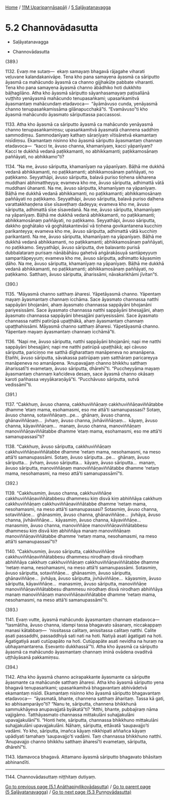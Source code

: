 
[Home](/) / [11M Uparipaṇṇāsapāḷi](...md) / [5 Saḷāyatanavagga](../11M/5.md)

# 5.2 Channovādasutta

* Saḷāyatanavagga

* Channovādasutta

(389.)

1132\. Evaṃ me sutaṃ—  ekaṃ samayaṃ bhagavā rājagahe viharati veḷuvane kalandakanivāpe. Tena kho pana samayena āyasmā ca sāriputto āyasmā ca mahācundo āyasmā ca channo gijjhakūṭe pabbate viharanti. Tena kho pana samayena āyasmā channo ābādhiko hoti dukkhito bāḷhagilāno. Atha kho āyasmā sāriputto sāyanhasamayaṃ paṭisallānā vuṭṭhito yenāyasmā mahācundo tenupasaṅkami; upasaṅkamitvā āyasmantaṃ mahācundaṃ etadavoca—  “āyāmāvuso cunda, yenāyasmā channo tenupasaṅkamissāma gilānapucchakā”ti. “Evamāvuso”ti kho āyasmā mahācundo āyasmato sāriputtassa paccassosi.

1133\. Atha kho āyasmā ca sāriputto āyasmā ca mahācundo yenāyasmā channo tenupasaṅkamiṃsu; upasaṅkamitvā āyasmatā channena saddhiṃ sammodiṃsu. Sammodanīyaṃ kathaṃ sāraṇīyaṃ vītisāretvā ekamantaṃ nisīdiṃsu. Ekamantaṃ nisinno kho āyasmā sāriputto āyasmantaṃ channaṃ etadavoca—  “kacci te, āvuso channa, khamanīyaṃ, kacci yāpanīyaṃ? Kacci te dukkhā vedanā paṭikkamanti, no abhikkamanti; paṭikkamosānaṃ paññāyati, no abhikkamo”ti?

1134\. “Na me, āvuso sāriputta, khamanīyaṃ na yāpanīyaṃ. Bāḷhā me dukkhā vedanā abhikkamanti, no paṭikkamanti; abhikkamosānaṃ paññāyati, no paṭikkamo. Seyyathāpi, āvuso sāriputta, balavā puriso tiṇhena sikharena muddhani abhimattheyya; evameva kho me, āvuso sāriputta, adhimattā vātā muddhani ūhananti. Na me, āvuso sāriputta, khamanīyaṃ na yāpanīyaṃ. Bāḷhā me dukkhā vedanā abhikkamanti, no paṭikkamanti; abhikkamosānaṃ paññāyati no paṭikkamo. Seyyathāpi, āvuso sāriputta, balavā puriso daḷhena varattakkhaṇḍena sīse sīsaveṭhaṃ dadeyya; evameva kho me, āvuso sāriputta, adhimattā sīse sīsavedanā. Na me, āvuso sāriputta, khamanīyaṃ na yāpanīyaṃ. Bāḷhā me dukkhā vedanā abhikkamanti, no paṭikkamanti; abhikkamosānaṃ paññāyati, no paṭikkamo. Seyyathāpi, āvuso sāriputta, dakkho goghātako vā goghātakantevāsī vā tiṇhena govikantanena kucchiṃ parikanteyya; evameva kho me, āvuso sāriputta, adhimattā vātā kucchiṃ parikantanti. Na me, āvuso sāriputta, khamanīyaṃ na yāpanīyaṃ. Bāḷhā me dukkhā vedanā abhikkamanti, no paṭikkamanti; abhikkamosānaṃ paññāyati, no paṭikkamo. Seyyathāpi, āvuso sāriputta, dve balavanto purisā dubbalataraṃ purisaṃ nānābāhāsu gahetvā aṅgārakāsuyā santāpeyyuṃ samparitāpeyyuṃ; evameva kho me, āvuso sāriputta, adhimatto kāyasmiṃ ḍāho. Na me, āvuso sāriputta, khamanīyaṃ na yāpanīyaṃ. Bāḷhā me dukkhā vedanā abhikkamanti, no paṭikkamanti; abhikkamosānaṃ paññāyati, no paṭikkamo. Satthaṃ, āvuso sāriputta, āharissāmi, nāvakaṅkhāmi jīvitan”ti.

(390.)

1135\. “Māyasmā channo satthaṃ āharesi. Yāpetāyasmā channo. Yāpentaṃ mayaṃ āyasmantaṃ channaṃ icchāma. Sace āyasmato channassa natthi sappāyāni bhojanāni, ahaṃ āyasmato channassa sappāyāni bhojanāni pariyesissāmi. Sace āyasmato channassa natthi sappāyāni bhesajjāni, ahaṃ āyasmato channassa sappāyāni bhesajjāni pariyesissāmi. Sace āyasmato channassa natthi patirūpā upaṭṭhākā, ahaṃ āyasmantaṃ channaṃ upaṭṭhahissāmi. Māyasmā channo satthaṃ āharesi. Yāpetāyasmā channo. Yāpentaṃ mayaṃ āyasmantaṃ channaṃ icchāmā”ti.

1136\. “Napi me, āvuso sāriputta, natthi sappāyāni bhojanāni; napi me natthi sappāyāni bhesajjāni; napi me natthi patirūpā upaṭṭhākā; api cāvuso sāriputta, pariciṇṇo me satthā dīgharattaṃ manāpeneva no amanāpena. Etañhi, āvuso sāriputta, sāvakassa patirūpaṃ yaṃ satthāraṃ paricareyya manāpeneva no amanāpena. ‘Anupavajjaṃ channo bhikkhu satthaṃ āharissatī’ti evametaṃ, āvuso sāriputta, dhārehī”ti. “Puccheyyāma mayaṃ āyasmantaṃ channaṃ kañcideva desaṃ, sace āyasmā channo okāsaṃ karoti pañhassa veyyākaraṇāyā”ti. “Pucchāvuso sāriputta, sutvā vedissāmī”ti.

(391.)

1137\. “Cakkhuṃ, āvuso channa, cakkhuviññāṇaṃ cakkhuviññāṇaviññātabbe dhamme ‘etaṃ mama, esohamasmi, eso me attā’ti samanupassasi? Sotaṃ, āvuso channa, sotaviññāṇaṃ…pe…  ghānaṃ, āvuso channa, ghānaviññāṇaṃ…  jivhaṃ, āvuso channa, jivhāviññāṇaṃ…  kāyaṃ, āvuso channa, kāyaviññāṇaṃ…  manaṃ, āvuso channa, manoviññāṇaṃ manoviññāṇaviññātabbe dhamme ‘etaṃ mama, esohamasmi, eso me attā’ti samanupassasī”ti?

1138\. “Cakkhuṃ, āvuso sāriputta, cakkhuviññāṇaṃ cakkhuviññāṇaviññātabbe dhamme ‘netaṃ mama, nesohamasmi, na meso attā’ti samanupassāmi. Sotaṃ, āvuso sāriputta…pe…  ghānaṃ, āvuso sāriputta…  jivhaṃ, āvuso sāriputta…  kāyaṃ, āvuso sāriputta…  manaṃ, āvuso sāriputta, manoviññāṇaṃ manoviññāṇaviññātabbe dhamme ‘netaṃ mama, nesohamasmi, na meso attā’ti samanupassāmī”ti.

(392.)

1139\. “Cakkhusmiṃ, āvuso channa, cakkhuviññāṇe cakkhuviññāṇaviññātabbesu dhammesu kiṃ disvā kiṃ abhiññāya cakkhuṃ cakkhuviññāṇaṃ cakkhuviññāṇaviññātabbe dhamme ‘netaṃ mama, nesohamasmi, na meso attā’ti samanupassasi? Sotasmiṃ, āvuso channa, sotaviññāṇe…  ghānasmiṃ, āvuso channa, ghānaviññāṇe…  jivhāya, āvuso channa, jivhāviññāṇe…  kāyasmiṃ, āvuso channa, kāyaviññāṇe…  manasmiṃ, āvuso channa, manoviññāṇe manoviññāṇaviññātabbesu dhammesu kiṃ disvā kiṃ abhiññāya manaṃ manoviññāṇaṃ manoviññāṇaviññātabbe dhamme ‘netaṃ mama, nesohamasmi, na meso attā’ti samanupassasī”ti?

1140\. “Cakkhusmiṃ, āvuso sāriputta, cakkhuviññāṇe cakkhuviññāṇaviññātabbesu dhammesu nirodhaṃ disvā nirodhaṃ abhiññāya cakkhuṃ cakkhuviññāṇaṃ cakkhuviññāṇaviññātabbe dhamme ‘netaṃ mama, nesohamasmi, na meso attā’ti samanupassāmi. Sotasmiṃ, āvuso sāriputta, sotaviññāṇe…  ghānasmiṃ, āvuso sāriputta, ghānaviññāṇe…  jivhāya, āvuso sāriputta, jivhāviññāṇe…  kāyasmiṃ, āvuso sāriputta, kāyaviññāṇe…  manasmiṃ, āvuso sāriputta, manoviññāṇe manoviññāṇaviññātabbesu dhammesu nirodhaṃ disvā nirodhaṃ abhiññāya manaṃ manoviññāṇaṃ manoviññāṇaviññātabbe dhamme ‘netaṃ mama, nesohamasmi, na meso attā’ti samanupassāmī”ti.

(393.)

1141\. Evaṃ vutte, āyasmā mahācundo āyasmantaṃ channaṃ etadavoca—  “tasmātiha, āvuso channa, idampi tassa bhagavato sāsanaṃ, niccakappaṃ manasi kātabbaṃ—  ‘nissitassa calitaṃ, anissitassa calitaṃ natthi. Calite asati passaddhi, passaddhiyā sati nati na hoti. Natiyā asati āgatigati na hoti. Āgatigatiyā asati cutūpapāto na hoti. Cutūpapāte asati nevidha na huraṃ na ubhayamantarena. Esevanto dukkhassā’”ti. Atha kho āyasmā ca sāriputto āyasmā ca mahācundo āyasmantaṃ channaṃ iminā ovādena ovaditvā uṭṭhāyāsanā pakkamiṃsu.

(394.)

1142\. Atha kho āyasmā channo acirapakkante āyasmante ca sāriputte āyasmante ca mahācunde satthaṃ āharesi. Atha kho āyasmā sāriputto yena bhagavā tenupasaṅkami; upasaṅkamitvā bhagavantaṃ abhivādetvā ekamantaṃ nisīdi. Ekamantaṃ nisinno kho āyasmā sāriputto bhagavantaṃ etadavoca—  “āyasmatā, bhante, channena satthaṃ āharitaṃ. Tassa kā gati, ko abhisamparāyo”ti? “Nanu te, sāriputta, channena bhikkhunā sammukhāyeva anupavajjatā byākatā”ti? “Atthi, bhante, pubbajiraṃ nāma vajjigāmo. Tatthāyasmato channassa mittakulāni suhajjakulāni upavajjakulānī”ti. “Honti hete, sāriputta, channassa bhikkhuno mittakulāni suhajjakulāni upavajjakulāni. Nāhaṃ, sāriputta, ettāvatā ‘saupavajjo’ti vadāmi. Yo kho, sāriputta, imañca kāyaṃ nikkhipati aññañca kāyaṃ upādiyati tamahaṃ ‘saupavajjo’ti vadāmi. Taṃ channassa bhikkhuno natthi. ‘Anupavajjo channo bhikkhu satthaṃ āharesī’ti evametaṃ, sāriputta, dhārehī”ti.

1143\. Idamavoca bhagavā. Attamano āyasmā sāriputto bhagavato bhāsitaṃ abhinandīti.

---

1144\. Channovādasuttaṃ niṭṭhitaṃ dutiyaṃ.



[Go to previous page (5.1 Anāthapiṇḍikovādasutta)](5.1.md) / [Go to parent page (5 Saḷāyatanavagga)](../11M/5.md) / [Go to next page (5.3 Puṇṇovādasutta)](5.3.md)


